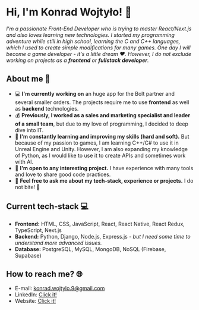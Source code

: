 # Hi, I'm Konrad Wojtyło! 👋

*I'm a passionate Front-End Developer who is trying to master React/Next.js and also loves learning new technologies. I started my programming adventure while still in high school, learning the C and C++ languages, which I used to create simple modifications for many games. One day I will become a game developer - it's a little dream ❤️. However, I do not exclude working on projects as a **frontend** or **fullstack developer**.*

## About me 📖

- 💻 **I'm currently working on** an huge app for the Bolt partner and several smaller orders. The projects require me to use **frontend** as well as **backend** technologies.
- 💰 **Previously, I worked as a sales and marketing specialist and leader of a small team**, but due to my love of programming, I decided to deep dive into IT.
- 🌱 **I'm constantly learning and improving my skills (hard and soft).** But because of my passion to games, I am learning C++/C# to use it in Unreal Engine and Unity. However, I am also expanding my knowledge of Python, as I would like to use it to create APIs and sometimes work with AI.
- 👯 **I'm open to any interesting project.** I have experience with many tools and love to share good code practices.
- 💬 **Feel free to ask me about my tech-stack, experience or projects.** I do not bite! 🤭

## Current tech-stack 💻

- **Frontend:** HTML, CSS, JavaScript, React, React Native, React Redux, TypeScript, Next.js
- **Backend:** Python, Django, Node.js, Express.js *- but I need some time to understand more advanced issues.*
- **Database:** PostgreSQL, MySQL, MongoDB, NoSQL (Firebase, Supabase)

## How to reach me? 🌐

- E-mail: konrad.wojtylo.9@gmail.com
- LinkedIn: [Click it!](https://www.linkedin.com/in/konrad-wojtylo/)
- Website: [Click it!](https://konrad-wojtylo.com/)

<!--
**Anathretic/Anathretic** is a ✨ _special_ ✨ repository because its `README.md` (this file) appears on your GitHub profile.

Here are some ideas to get you started:

- 🔭 I’m currently working on ...
- 🌱 I’m currently learning ...
- 👯 I’m looking to collaborate on ...
- 🤔 I’m looking for help with ...
- 💬 Ask me about ...
- 📫 How to reach me: ...
- 😄 Pronouns: ...
- ⚡ Fun fact: ...
-->
